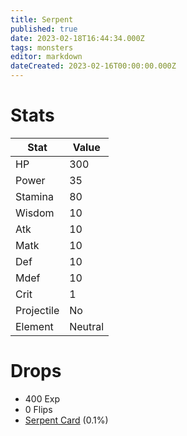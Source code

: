 ```yaml
---
title: Serpent
published: true
date: 2023-02-18T16:44:34.000Z
tags: monsters
editor: markdown
dateCreated: 2023-02-16T00:00:00.000Z
---
```


# Stats
|Stat|Value|
|-|-|
|HP|300|
|Power|35|
|Stamina|80|
|Wisdom|10|
|Atk|10|
|Matk|10|
|Def|10|
|Mdef|10|
|Crit|1|
|Projectile|No|
|Element|Neutral|

# Drops
 * 400 Exp
 * 0 Flips
 * [Serpent Card](/items/serpent-card.md) (0.1%)
